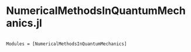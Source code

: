 # NumericalMethodsInQuantumMechanics.jl

```@index
```

```@autodocs
Modules = [NumericalMethodsInQuantumMechanics]
```

